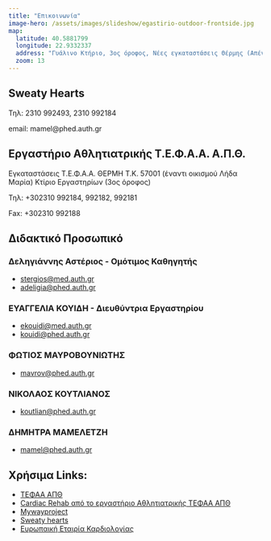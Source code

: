 ```yaml
---
title: "Επικοινωνία"
image-hero: /assets/images/slideshow/egastirio-outdoor-frontside.jpg
map:
  latitude: 40.5881799
  longitude: 22.9332337
  address: "Γυάλινο Κτήριο, 3ος όροφος, Νέες εγκαταστάσεις Θέρμης (Απέναντι από οικισμό Λήδα Μαρία), TK. 570 01, Θέρμη"
  zoom: 13
---
```


<div class="wrapper" markdown="1">


<div class="bg-red text-black content mb-2" markdown="1">
<h2 class=" mb-2 text-black" markdown="1">
Sweaty Hearts
</h2>
<p class=" text-black" markdown="1">
Τηλ: 2310 992493, 2310 992184</p>
<p class=" text-black" markdown="1">
email: mamel@phed.auth.gr
</p>
</div>
</div>

<div class="wrapper" markdown="1">
<div class="content" markdown="1">

<h2 class=" mb-2" markdown="1">
 Εργαστήριο Αθλητιατρικής Τ.Ε.Φ.Α.Α. Α.Π.Θ.
</h2>

Εγκαταστάσεις Τ.Ε.Φ.Α.Α. ΘΕΡΜΗ Τ.Κ. 57001 (έναντι οικισμού Λήδα Μαρία) Κτίριο Εργαστηρίων (3ος όροφος)

Τηλ: +302310 992184, 992182, 992181

Fax: +302310 992188
</div>
</div>

<div class="wrapper" markdown="1">
<div class="content" markdown="1">

<h2 class=" mb-2" markdown="1">
Διδακτικό Προσωπικό
</h2>

### Δεληγιάννης Αστέριος - Ομότιμος Καθηγητής

- stergios@med.auth.gr
- adeligia@phed.auth.gr

### ΕΥΑΓΓΕΛΙΑ ΚΟΥΙΔΗ - Διευθύντρια Εργαστηρίου 
- ekouidi@med.auth.gr
- kouidi@phed.auth.gr

### ΦΩΤΙΟΣ ΜΑΥΡΟΒΟΥΝΙΩΤΗΣ

- mavrov@phed.auth.gr

### ΝΙΚΟΛΑΟΣ ΚΟΥΤΛΙΑΝΟΣ

- koutlian@phed.auth.gr

### ΔΗΜΗΤΡΑ ΜΑΜΕΛΕΤΖΗ

- mamel@phed.auth.gr

</div>
</div>

<div class="wrapper" markdown="1">
<div class="content" markdown="1">

## Χρήσιμα Links:

- [ΤΕΦΑΑ ΑΠΘ](https://www.phed.auth.gr/)
- [Cardiac Rehab από το εργαστήριο Αθλητιατρικής ΤΕΦΑΑ ΑΠΘ](https://cardiacrehab.gr/)
- [Mywayproject](https://www.myway-project.org/)
- [Sweaty hearts](https://sweatyhearts.carrd.co/)
- [Ευρωπαική Εταιρία Καρδιολογίας](https://www.escardio.org/)
</div>
</div>

<div class="wrapper" markdown="1">
<div class="content" markdown="1">
<div class="address-img"><img src="{{site.baseurl}}/assets/images/slideshow/epeteiako-leukoma.jpg" alt="" /></div>

</div>
</div>
